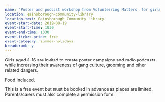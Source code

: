 ```yaml
---
name: "Poster and podcast workshop from Volunteering Matters: for girls aged 8-16"
location: gainsborough-community-library
location-text: Gainsborough Community Library
event-start-date: 2019-08-19
event-start-time: 1030
event-end-time: 1330
event-ticket-price: free
event-category: summer-holidays
breadcrumb: y
---
```


Girls aged 8-16 are invited to create poster campaigns and radio podcasts while increasing their awareness of gang culture, grooming and other related dangers.

Food included.

This is a free event but must be booked in advance as places are limited. Parents/carers must also complete a permission form.
